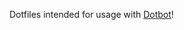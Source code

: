 Dotfiles intended for usage with [Dotbot][dotbot]!

[dotbot]: https://github.com/anishathalye/dotbot